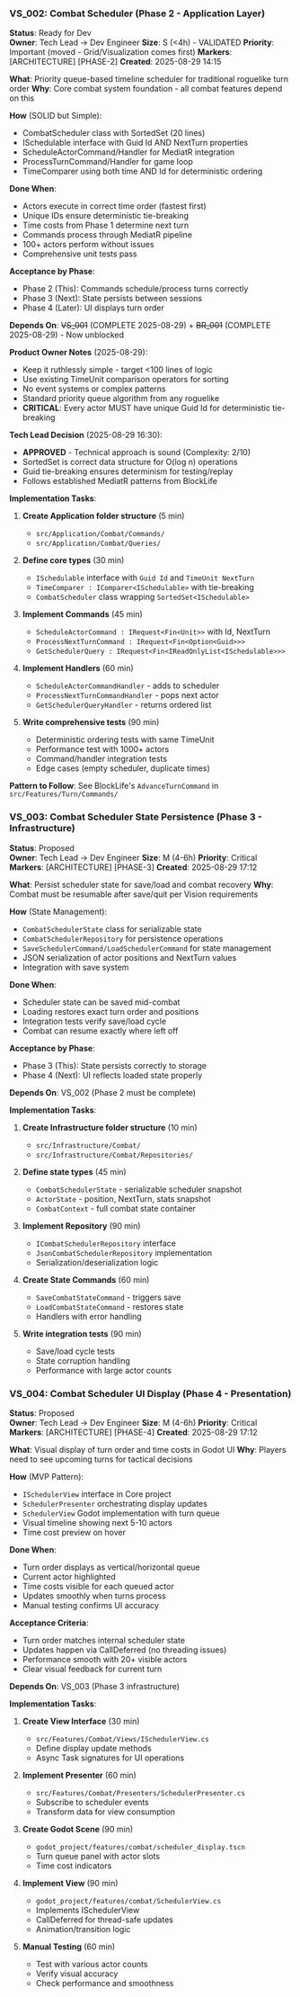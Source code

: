 ### VS_002: Combat Scheduler (Phase 2 - Application Layer)
**Status**: Ready for Dev  
**Owner**: Tech Lead → Dev Engineer
**Size**: S (<4h) - VALIDATED
**Priority**: Important (moved - Grid/Visualization comes first)
**Markers**: [ARCHITECTURE] [PHASE-2]
**Created**: 2025-08-29 14:15

**What**: Priority queue-based timeline scheduler for traditional roguelike turn order
**Why**: Core combat system foundation - all combat features depend on this

**How** (SOLID but Simple):
- CombatScheduler class with SortedSet<ISchedulable> (20 lines)
- ISchedulable interface with Guid Id AND NextTurn properties
- ScheduleActorCommand/Handler for MediatR integration
- ProcessTurnCommand/Handler for game loop
- TimeComparer using both time AND Id for deterministic ordering

**Done When**:
- Actors execute in correct time order (fastest first)
- Unique IDs ensure deterministic tie-breaking
- Time costs from Phase 1 determine next turn
- Commands process through MediatR pipeline
- 100+ actors perform without issues
- Comprehensive unit tests pass

**Acceptance by Phase**:
- Phase 2 (This): Commands schedule/process turns correctly
- Phase 3 (Next): State persists between sessions
- Phase 4 (Later): UI displays turn order

**Depends On**: ~~VS_001~~ (COMPLETE 2025-08-29) + ~~BR_001~~ (COMPLETE 2025-08-29) - Now unblocked

**Product Owner Notes** (2025-08-29):
- Keep it ruthlessly simple - target <100 lines of logic
- Use existing TimeUnit comparison operators for sorting
- No event systems or complex patterns
- Standard priority queue algorithm from any roguelike
- **CRITICAL**: Every actor MUST have unique Guid Id for deterministic tie-breaking

**Tech Lead Decision** (2025-08-29 16:30):
- **APPROVED** - Technical approach is sound (Complexity: 2/10)
- SortedSet is correct data structure for O(log n) operations
- Guid tie-breaking ensures determinism for testing/replay
- Follows established MediatR patterns from BlockLife

**Implementation Tasks**:
1. **Create Application folder structure** (5 min)
   - `src/Application/Combat/Commands/`
   - `src/Application/Combat/Queries/`
   
2. **Define core types** (30 min)
   - `ISchedulable` interface with `Guid Id` and `TimeUnit NextTurn`
   - `TimeComparer : IComparer<ISchedulable>` with tie-breaking
   - `CombatScheduler` class wrapping `SortedSet<ISchedulable>`
   
3. **Implement Commands** (45 min)
   - `ScheduleActorCommand : IRequest<Fin<Unit>>` with Id, NextTurn
   - `ProcessNextTurnCommand : IRequest<Fin<Option<Guid>>>`
   - `GetSchedulerQuery : IRequest<Fin<IReadOnlyList<ISchedulable>>>`
   
4. **Implement Handlers** (60 min)
   - `ScheduleActorCommandHandler` - adds to scheduler
   - `ProcessNextTurnCommandHandler` - pops next actor
   - `GetSchedulerQueryHandler` - returns ordered list
   
5. **Write comprehensive tests** (90 min)
   - Deterministic ordering tests with same TimeUnit
   - Performance test with 1000+ actors
   - Command/handler integration tests
   - Edge cases (empty scheduler, duplicate times)

**Pattern to Follow**: See BlockLife's `AdvanceTurnCommand` in `src/Features/Turn/Commands/`


### VS_003: Combat Scheduler State Persistence (Phase 3 - Infrastructure)
**Status**: Proposed  
**Owner**: Tech Lead → Dev Engineer
**Size**: M (4-6h)
**Priority**: Critical  
**Markers**: [ARCHITECTURE] [PHASE-3]
**Created**: 2025-08-29 17:12

**What**: Persist scheduler state for save/load and combat recovery
**Why**: Combat must be resumable after save/quit per Vision requirements

**How** (State Management):
- `CombatSchedulerState` class for serializable state
- `CombatSchedulerRepository` for persistence operations
- `SaveSchedulerCommand/LoadSchedulerCommand` for state management
- JSON serialization of actor positions and NextTurn values
- Integration with save system

**Done When**:
- Scheduler state can be saved mid-combat
- Loading restores exact turn order and positions
- Integration tests verify save/load cycle
- Combat can resume exactly where left off

**Acceptance by Phase**:
- Phase 3 (This): State persists correctly to storage
- Phase 4 (Next): UI reflects loaded state properly

**Depends On**: VS_002 (Phase 2 must be complete)

**Implementation Tasks**:
1. **Create Infrastructure folder structure** (10 min)
   - `src/Infrastructure/Combat/`
   - `src/Infrastructure/Combat/Repositories/`
   
2. **Define state types** (45 min)
   - `CombatSchedulerState` - serializable scheduler snapshot
   - `ActorState` - position, NextTurn, stats snapshot
   - `CombatContext` - full combat state container
   
3. **Implement Repository** (90 min)
   - `ICombatSchedulerRepository` interface
   - `JsonCombatSchedulerRepository` implementation
   - Serialization/deserialization logic
   
4. **Create State Commands** (60 min)
   - `SaveCombatStateCommand` - triggers save
   - `LoadCombatStateCommand` - restores state
   - Handlers with error handling
   
5. **Write integration tests** (90 min)
   - Save/load cycle tests
   - State corruption handling
   - Performance with large actor counts


### VS_004: Combat Scheduler UI Display (Phase 4 - Presentation)
**Status**: Proposed  
**Owner**: Tech Lead → Dev Engineer
**Size**: M (4-6h)
**Priority**: Critical
**Markers**: [ARCHITECTURE] [PHASE-4]
**Created**: 2025-08-29 17:12

**What**: Visual display of turn order and time costs in Godot UI
**Why**: Players need to see upcoming turns for tactical decisions

**How** (MVP Pattern):
- `ISchedulerView` interface in Core project
- `SchedulerPresenter` orchestrating display updates
- `SchedulerView` Godot implementation with turn queue
- Visual timeline showing next 5-10 actors
- Time cost preview on hover

**Done When**:
- Turn order displays as vertical/horizontal queue
- Current actor highlighted
- Time costs visible for each queued actor
- Updates smoothly when turns process
- Manual testing confirms UI accuracy

**Acceptance Criteria**:
- Turn order matches internal scheduler state
- Updates happen via CallDeferred (no threading issues)
- Performance smooth with 20+ visible actors
- Clear visual feedback for current turn

**Depends On**: VS_003 (Phase 3 infrastructure)

**Implementation Tasks**:
1. **Create View Interface** (30 min)
   - `src/Features/Combat/Views/ISchedulerView.cs`
   - Define display update methods
   - Async Task signatures for UI operations
   
2. **Implement Presenter** (60 min)
   - `src/Features/Combat/Presenters/SchedulerPresenter.cs`
   - Subscribe to scheduler events
   - Transform data for view consumption
   
3. **Create Godot Scene** (90 min)
   - `godot_project/features/combat/scheduler_display.tscn`
   - Turn queue panel with actor slots
   - Time cost indicators
   
4. **Implement View** (90 min)
   - `godot_project/features/combat/SchedulerView.cs`
   - Implements ISchedulerView
   - CallDeferred for thread-safe updates
   - Animation/transition logic
   
5. **Manual Testing** (60 min)
   - Test with various actor counts
   - Verify visual accuracy
   - Check performance and smoothness
